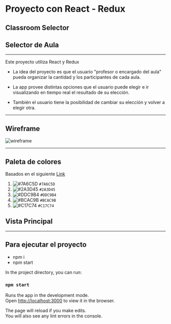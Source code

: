 # Proyecto con React - Redux
## Classroom Selector
## Selector de Aula

---------------------

Este proyecto utiliza React y Redux

- La idea del proyecto es que el usuario "profesor o encargado del aula" pueda organizar la cantidad y los participantes de cada aula.

- La app provee distintas opciones que el usuario puede elegir e ir visualizando en tiempo real el resultado de su elección.

- También el usuario tiene la posibilidad de cambiar su elección y volver a elegir otra.

---

## Wireframe

![wireframe](/public/images/design-images/1.jpg)

---

## Paleta de colores
   
   Basados en el siguiente [Link](https://coolors.co/7a6c5d-2a3d45-ddc9b4-bcac9b-c17c74)

   1. ![#7A6C5D](https://via.placeholder.com/15/7A6C5D/000000?text=+) `#7A6C5D`
   2. ![#2A3D45](https://via.placeholder.com/15/2A3D45/000000?text=+) `#2A3D45`
   3. ![#DDC9B4](https://via.placeholder.com/15/DDC9B4/000000?text=+) `#DDC9B4`
   4. ![#BCAC9B](https://via.placeholder.com/15/BCAC9B/000000?text=+) `#BCAC9B`
   5. ![#C17C74](https://via.placeholder.com/15/C17C74/000000?text=+) `#C17C74`

## Vista Principal


---

## Para ejecutar el proyecto

- npm i
- npm start






In the project directory, you can run:

### `npm start`

Runs the app in the development mode.\
Open [http://localhost:3000](http://localhost:3000) to view it in the browser.

The page will reload if you make edits.\
You will also see any lint errors in the console.
